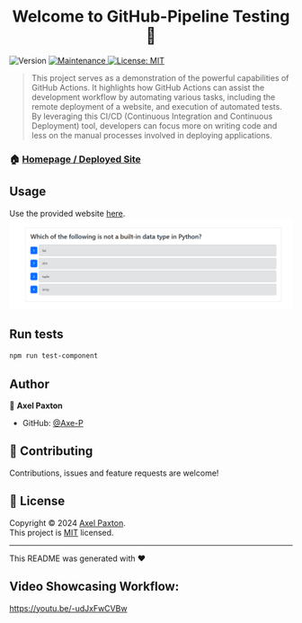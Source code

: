 <h1 align="center">Welcome to GitHub-Pipeline Testing 👋</h1>
<p>
  <img alt="Version" src="https://img.shields.io/badge/version-1.0-blue.svg?cacheSeconds=2592000" />
  <a href="https://github.com/Axe-P/GitHub-PipeLine" target="_blank">
  </a>
  <a href="https://github.com/Axe-P/GitHub-PipeLine/commits/main/" target="_blank">
    <img alt="Maintenance" src="https://img.shields.io/badge/Maintained%3F-yes-green.svg" />
  </a>
  <a href="https://opensource.org/license/mit" target="_blank">
    <img alt="License: MIT" src="https://img.shields.io/github/license/Axe-P/GitHub-Pipeline" />
</a>
</p>

> This project serves as a demonstration of the powerful capabilities of GitHub Actions. It highlights how GitHub Actions can assist the development workflow by automating various tasks, including the remote deployment of a website, and execution of automated tests. By leveraging this CI/CD (Continuous Integration and Continuous Deployment) tool, developers can focus more on writing code and less on the manual processes involved in deploying applications.

### 🏠 [Homepage / Deployed Site](https://github-pipeline.onrender.com)

## Usage

Use the provided website [here](https://github-pipeline.onrender.com).
![Deployed Site](assets/deployedsite.png)

## Run tests

```sh
npm run test-component
```

## Author

👤 **Axel Paxton**

* GitHub: [@Axe-P](https://github.com/Axe-P)

## 🤝 Contributing

Contributions, issues and feature requests are welcome!

## 📝 License

Copyright © 2024 [Axel Paxton](https://github.com/Axe-P).<br />
This project is [MIT](https://opensource.org/license/mit) licensed.


***
This README was generated with ❤️

## Video Showcasing Workflow:
https://youtu.be/-udJxFwCVBw
